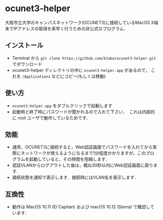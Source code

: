 # ocunet3-helper

大阪市立大学のキャンパスネットワーク(OCUNET3)に接続しているMacOS X端末でIPアドレスの取得を素早く行うための非公式なプログラム．

## インストール

- Terminal から `git clone https://github.com/ktabe/ocunet3-helper.git` でダウンロード
- ocunet3-helper ディレクトリの中に `ocunet3-helper.app` があるので， これを `/Applications` などにコピー(もしくは移動)

## 使い方

- `ocunet3-helper.app` をダブルクリックで起動します
- 起動時と終了時にパスワードが聞かれるので入れて下さい．　これは内部的に root ユーザで動作しているためです．

## 効能

- 通常，OCUNET3に接続すると，Web認証画面でパスワードを入れてから実際にネットワークが使えるようになるまで1分程度かかりますが，このプログラムを起動していると，その時間を短縮します．
- 認証VLANからログアウトした後は，概ね30秒以内にWeb認証画面に戻ります．
- 接続状態を通知で表示します．接続時にはVLAN名を表示します．

## 互換性

- 動作は MacOS 10.11 (El Capitan) および macOS 10.12 (Sierra) で確認しています．
